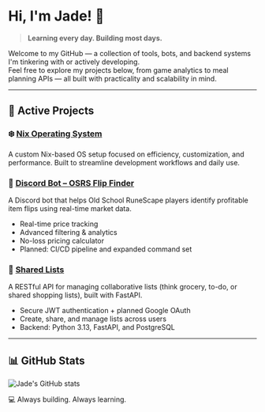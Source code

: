 # Hi, I'm Jade! 👋  
> **Learning every day. Building most days.**

Welcome to my GitHub — a collection of tools, bots, and backend systems I'm tinkering with or actively developing.  
Feel free to explore my projects below, from game analytics to meal planning APIs — all built with practicality and scalability in mind.

---

## 🚀 Active Projects  

### ❄️ [Nix Operating System](https://jade.rip/nix )  
A custom Nix-based OS setup focused on efficiency, customization, and performance. Built to streamline development workflows and daily use.

### 🤖 [Discord Bot – OSRS Flip Finder](https://github.com/fisherrjd/osrsFlipFinder )  
A Discord bot that helps Old School RuneScape players identify profitable item flips using real-time market data.  
- Real-time price tracking  
- Advanced filtering & analytics  
- No-loss pricing calculator  
- Planned: CI/CD pipeline and expanded command set  

### 🥪 [Shared Lists](https://github.com/fisherrjd/lists-backend )  
A RESTful API for managing collaborative lists (think grocery, to-do, or shared shopping lists), built with FastAPI.  
- Secure JWT authentication + planned Google OAuth  
- Create, share, and manage lists across users  
- Backend: Python 3.13, FastAPI, and PostgreSQL  

---

## 📊 GitHub Stats  

![Jade's GitHub stats](https://github-readme-stats.vercel.app/api?username=fisherrjd&show_icons=true&theme=dracula&include_all_commits=true)

💻 Always building. Always learning.
